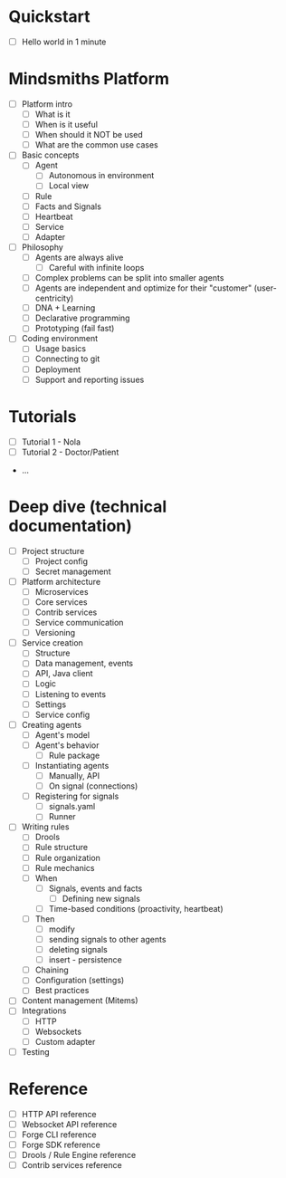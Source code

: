 # Quickstart
- [ ] Hello world in 1 minute

# Mindsmiths Platform
- [ ] Platform intro
  - [ ] What is it
  - [ ] When is it useful
  - [ ] When should it NOT be used
  - [ ] What are the common use cases
- [ ] Basic concepts
  - [ ] Agent
      - [ ] Autonomous in environment
      - [ ] Local view
  - [ ] Rule
  - [ ] Facts and Signals
  - [ ] Heartbeat
  - [ ] Service
  - [ ] Adapter
- [ ] Philosophy
  - [ ] Agents are always alive
      - [ ] Careful with infinite loops
  - [ ] Complex problems can be split into smaller agents
  - [ ] Agents are independent and optimize for their "customer" (user-centricity)
  - [ ] DNA + Learning
  - [ ] Declarative programming
  - [ ] Prototyping (fail fast)
- [ ] Coding environment
  - [ ] Usage basics
  - [ ] Connecting to git
  - [ ] Deployment
  - [ ] Support and reporting issues

# Tutorials
- [ ] Tutorial 1 - Nola
- [ ] Tutorial 2 - Doctor/Patient
- ...

# Deep dive (technical documentation)
- [ ] Project structure
  - [ ] Project config
  - [ ] Secret management
- [ ] Platform architecture
  - [ ] Microservices
  - [ ] Core services
  - [ ] Contrib services
  - [ ] Service communication
  - [ ] Versioning
- [ ] Service creation
  - [ ] Structure
  - [ ] Data management, events
  - [ ] API, Java client
  - [ ] Logic
  - [ ] Listening to events
  - [ ] Settings
  - [ ] Service config
- [ ] Creating agents
  - [ ] Agent's model
  - [ ] Agent's behavior
    - [ ] Rule package
  - [ ] Instantiating agents
    - [ ] Manually, API
    - [ ] On signal (connections)
  - [ ] Registering for signals
    - [ ] signals.yaml
    - [ ] Runner
- [ ] Writing rules
  - [ ] Drools
  - [ ] Rule structure
  - [ ] Rule organization
  - [ ] Rule mechanics
  - [ ] When
    - [ ] Signals, events and facts
      - [ ] Defining new signals
    - [ ] Time-based conditions (proactivity, heartbeat)
  - [ ] Then
    - [ ] modify
    - [ ] sending signals to other agents
    - [ ] deleting signals
    - [ ] insert - persistence
  - [ ] Chaining
  - [ ] Configuration (settings)
  - [ ] Best practices
- [ ] Content management (Mitems)
- [ ] Integrations
  - [ ] HTTP
  - [ ] Websockets
  - [ ] Custom adapter
- [ ] Testing

# Reference
- [ ] HTTP API reference
- [ ] Websocket API reference
- [ ] Forge CLI reference
- [ ] Forge SDK reference
- [ ] Drools / Rule Engine reference
- [ ] Contrib services reference

